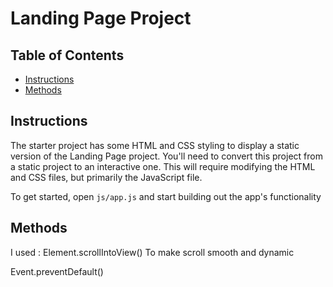 # Landing Page Project

## Table of Contents

-   [Instructions](#instructions)
-   [Methods](#methods)

## Instructions

The starter project has some HTML and CSS styling to display a static version of the Landing Page project. You'll need to convert this project from a static project to an interactive one. This will require modifying the HTML and CSS files, but primarily the JavaScript file.

To get started, open `js/app.js` and start building out the app's functionality

## Methods

I used :
  Element.scrollIntoView() To make scroll smooth and dynamic 
  
  Event.preventDefault()


